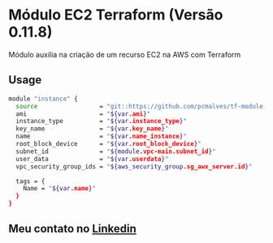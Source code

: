 # Módulo EC2 Terraform (Versão 0.11.8)

Módulo auxilia na criação de um recurso EC2 na AWS com Terraform


Usage
---
```bash
module "instance" {
  source                 = "git::https://github.com/pcmalves/tf-module-instance.git"
  ami                    = "${var.ami}"
  instance_type          = "${var.instance_type}"
  key_name               = "${var.key_name}"
  name                   = "${var.name_instance}"
  root_block_device      = "${var.root_block_device}"
  subnet_id              = "${module.vpc-main.subnet_id}"
  user_data              = "${var.userdata}"
  vpc_security_group_ids = "${aws_security_group.sg_awx_server.id}"

  tags = {
    Name = "${var.name}"
  }
}
```



Meu contato no [Linkedin](https://www.linkedin.com/in/pcmalves/)
---